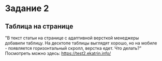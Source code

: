 # Задание 2  
## Таблица на странице  
"В текст статьи на странице с адаптивной версткой менеджеры добавили таблицу. На десктопе таблицы выглядят хорошо, но на мобиле - появляется горизонтальный скролл, верстка едет. Что делать?"  
Посмотреть можно здесь: https://test2.ekatrin.info/
